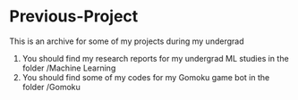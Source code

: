 # Previous-Project
This is an archive for some of my projects during my undergrad

1. You should find my research reports for my undergrad ML studies in the folder /Machine Learning
2. You should find some of my codes for my Gomoku game bot in the folder /Gomoku
